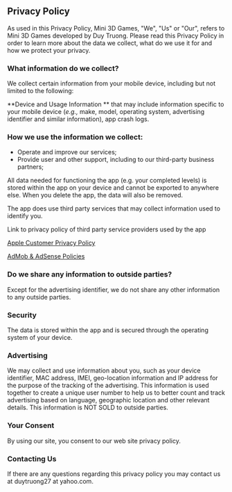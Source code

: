 ## Privacy Policy

As used in this Privacy Policy, Mini 3D Games, "We", "Us" or "Our", refers to Mini 3D Games developed by Duy Truong. Please read this Privacy Policy in order to learn more about the data we collect, what do we use it for and how we protect your privacy.

### What information do we collect?

We collect certain information from your mobile device, including but not limited to the following:

**Device and Usage Information ** that may include information specific to your mobile device (*e.g.,* make, model, operating system, advertising identifier and similar information), app crash logs.

### How we use the information we collect:

- Operate and improve our services;
- Provide user and other support, including to our third-party business partners;

All data needed for functioning the app (e.g. your completed levels) is stored within the app on your device and cannot be exported to anywhere else.
When you delete the app, the data will also be removed. 

The app does use third party services that may collect information used to identify you.

Link to privacy policy of third party service providers used by the app

[Apple Customer Privacy Policy](https://www.apple.com/legal/privacy/)

[AdMob & AdSense Policies](https://support.google.com/admob/answer/6128543?hl=en)


### Do we share any information to outside parties?

Except for the advertising identifier, we do not share any other information to any outside parties.


### Security

The data is stored within the app and is secured through the operating system of your device.

### Advertising

We may collect and use information about you, such as your device identifier, MAC address, IMEI, geo-location information and IP address for the purpose of the tracking of the advertising. This information is used together to create a unique user number to help us to better count and track advertising based on language, geographic location and other relevant details. This information is NOT SOLD to outside parties.

### Your Consent

By using our site, you consent to our web site privacy policy.


### Contacting Us

If there are any questions regarding this privacy policy you may contact us at duytruong27 at yahoo.com.
